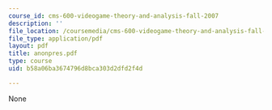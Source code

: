 ```yaml
---
course_id: cms-600-videogame-theory-and-analysis-fall-2007
description: ''
file_location: /coursemedia/cms-600-videogame-theory-and-analysis-fall-2007/b58a06ba3674796d8bca303d2dfd2f4d_anonpres.pdf
file_type: application/pdf
layout: pdf
title: anonpres.pdf
type: course
uid: b58a06ba3674796d8bca303d2dfd2f4d

---
```

None